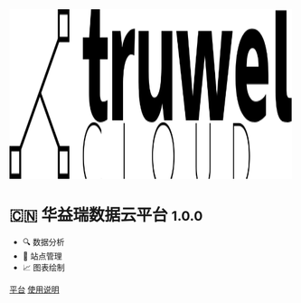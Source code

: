 <!-- _coverpage.md -->

<!-- ![logo](_media/cover.png) -->
<img src="_media/default-monochrome-black.svg" width = "500" height = "300"  />

# :cn: 华益瑞数据云平台 <small>1.0.0</small>

- :mag: 数据分析 
- :house_with_garden: 站点管理 
- :chart_with_upwards_trend: 图表绘制

[平台](https://www.truwelcloud.com/)
[使用说明](#快速了解)